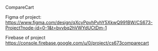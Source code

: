 CompareCart

Figma of project:
https://www.figma.com/design/qXcyPpvhPvhY5XkwQ991BW/CS673-Project?node-id=0-1&t=bvvbq2hVWYdUCtDm-1

Firebase of project
https://console.firebase.google.com/u/0/project/cs673comparecart

